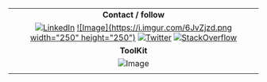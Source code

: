 | |
| :----------: |
| **Contact / follow** |
| [![LinkedIn](https://i.imgur.com/dIKtn3m.png)](https://www.linkedin.com/in/stavrospachoundakis/)   [![Image](https://i.imgur.com/6JvZjzd.png width="250" height="250")](https://www.facebook.com/Stavros.Pachoundakes/) [![Twitter](https://i.imgur.com/yI7WMJh.png)](https://twitter.com/stavroschios) [![StackOverflow](https://i.imgur.com/X1IpTkX.png)](https://stackoverflow.com/users/5200277/stavros-pachoundakis) |
| **ToolKit** |
| ![Image](https://i.imgur.com/9AqGkIE.png) |
| |
